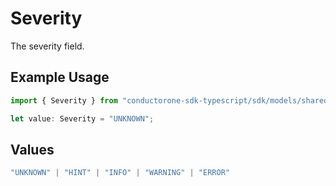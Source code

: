 # Severity

The severity field.

## Example Usage

```typescript
import { Severity } from "conductorone-sdk-typescript/sdk/models/shared";

let value: Severity = "UNKNOWN";
```

## Values

```typescript
"UNKNOWN" | "HINT" | "INFO" | "WARNING" | "ERROR"
```